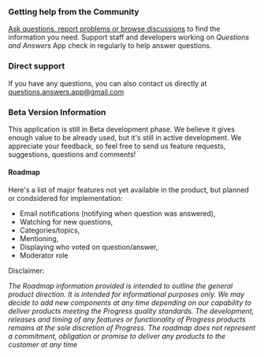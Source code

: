 ### Getting help from the Community
[Ask questions, report problems or browse discussions](https://github.com/questions-answers/community/issues) to find the information you need. Support staff and developers working on _Questions and Answers_ App check in regularly to help answer questions.

### Direct support
If you have any questions, you can also contact us directly at questions.answers.app@gmail.com

### Beta Version Information
This application is still in Beta development phase. We believe it gives enough value to be already used, but it's still in active development. We appreciate your feedback, so feel free to send us feature requests, suggestions, questions and comments!

#### Roadmap

Here's a list of major features not yet available in the product, but planned or condsidered for implementation:

* Email notifications (notifying when question was answered),
* Watching for new questions,
* Categories/topics,
* Mentioning,
* Displaying who voted on question/answer,
* Moderator role

Disclaimer:

_The Roadmap information provided is intended to outline the general product direction. It is intended for informational purposes only. We may decide to add new components at any time depending on our capability to deliver products meeting the Progress quality standards. The development, releases and timing of any features or functionality of Progress products remains at the sole discretion of Progress. The roadmap does not represent a commitment, obligation or promise to deliver any products to the customer at any time_
